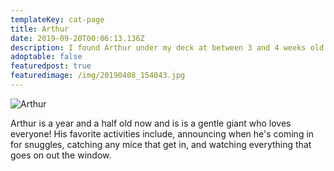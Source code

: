 ```yaml
---
templateKey: cat-page
title: Arthur
date: 2019-09-20T00:06:13.136Z
description: I found Arthur under my deck at between 3 and 4 weeks old!
adoptable: false
featuredpost: true
featuredimage: /img/20190408_154043.jpg
---
```

![Arthur](/img/img_20190527_134308_767.jpg "Arthur")

Arthur is a year and a half old now and is is a gentle giant who loves everyone! His favorite activities include, announcing when he's coming in for snuggles, catching any mice that get in, and watching everything that goes on out the window.
